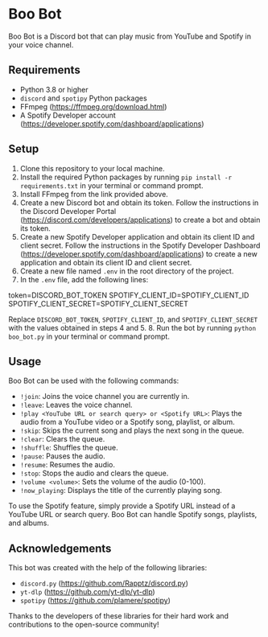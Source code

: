 # Boo Bot

Boo Bot is a Discord bot that can play music from YouTube and Spotify in your voice channel.

## Requirements

- Python 3.8 or higher
- `discord` and `spotipy` Python packages
- FFmpeg (https://ffmpeg.org/download.html)
- A Spotify Developer account (https://developer.spotify.com/dashboard/applications)

## Setup

1. Clone this repository to your local machine.
2. Install the required Python packages by running `pip install -r requirements.txt` in your terminal or command prompt.
3. Install FFmpeg from the link provided above.
4. Create a new Discord bot and obtain its token. Follow the instructions in the Discord Developer Portal (https://discord.com/developers/applications) to create a bot and obtain its token.
5. Create a new Spotify Developer application and obtain its client ID and client secret. Follow the instructions in the Spotify Developer Dashboard (https://developer.spotify.com/dashboard/applications) to create a new application and obtain its client ID and client secret.
6. Create a new file named `.env` in the root directory of the project.
7. In the `.env` file, add the following lines:

token=DISCORD_BOT_TOKEN
SPOTIFY_CLIENT_ID=SPOTIFY_CLIENT_ID
SPOTIFY_CLIENT_SECRET=SPOTIFY_CLIENT_SECRET


Replace `DISCORD_BOT_TOKEN`, `SPOTIFY_CLIENT_ID`, and `SPOTIFY_CLIENT_SECRET` with the values obtained in steps 4 and 5.
8. Run the bot by running `python boo_bot.py` in your terminal or command prompt.

## Usage

Boo Bot can be used with the following commands:

- `!join`: Joins the voice channel you are currently in.
- `!leave`: Leaves the voice channel.
- `!play <YouTube URL or search query> or <Spotify URL>`: Plays the audio from a YouTube video or a Spotify song, playlist, or album.
- `!skip`: Skips the current song and plays the next song in the queue.
- `!clear`: Clears the queue.
- `!shuffle`: Shuffles the queue.
- `!pause`: Pauses the audio.
- `!resume`: Resumes the audio.
- `!stop`: Stops the audio and clears the queue.
- `!volume <volume>`: Sets the volume of the audio (0-100).
- `!now_playing`: Displays the title of the currently playing song.

To use the Spotify feature, simply provide a Spotify URL instead of a YouTube URL or search query. Boo Bot can handle Spotify songs, playlists, and albums.

## Acknowledgements

This bot was created with the help of the following libraries:

- `discord.py` (https://github.com/Rapptz/discord.py)
- `yt-dlp` (https://github.com/yt-dlp/yt-dlp)
- `spotipy` (https://github.com/plamere/spotipy)

Thanks to the developers of these libraries for their hard work and contributions to the open-source community!
